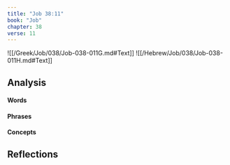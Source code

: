 ```yaml
---
title: "Job 38:11"
book: "Job"
chapter: 38
verse: 11
---
```

![[/Greek/Job/038/Job-038-011G.md#Text]]
![[/Hebrew/Job/038/Job-038-011H.md#Text]]

## Analysis

#### Words

#### Phrases

#### Concepts

## Reflections
